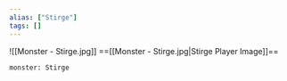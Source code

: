```yaml
---
alias: ["Stirge"]
tags: []
---
```


![[Monster - Stirge.jpg]]
==[[Monster - Stirge.jpg|Stirge Player Image]]==

```statblock
monster: Stirge
```